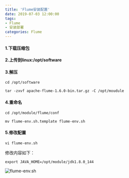 ```yaml
---
title: 'Flume安装配置'
date: 2019-07-03 12:00:00
tags: 
- Flume
- 安装部署
categories: Flume
---
```


#### 1.下载压缩包
#### 2.上传到linux:/opt/software

#### 3.解压

```shell
cd /opt/software

tar -zxvf apache-flume-1.6.0-bin.tar.gz -C /opt/moudule
```
#### 4.重命名

```shell
cd /opt/module/flume/conf

mv flume-env.sh.template flume-env.sh
```
#### 5.修改配置

```shell
vi flume-env.sh
```
修改内容如下：

```shell
export JAVA_HOME=/opt/module/jdk1.8.0_144
```
![flume-env.sh](https://imgconvert.csdnimg.cn/aHR0cHM6Ly91cGxvYWQtaW1hZ2VzLmppYW5zaHUuaW8vdXBsb2FkX2ltYWdlcy80MzkxNDA3LTExMGIxMDVjM2Y3OTliOWYucG5n?x-oss-process=image/format,png)